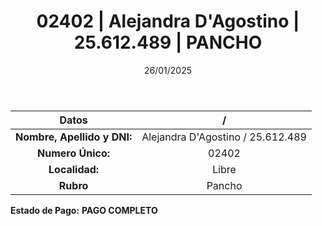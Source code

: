 ﻿---
title: 02402 | Alejandra D'Agostino | 25.612.489 | PANCHO
date: 26/01/2025
draft: false
tags: ["libre", "titular", "pancho"]
---

|          **Datos**          |                 /                 |
| :-------------------------: | :-------------------------------: |
| **Nombre, Apellido y DNI:** | Alejandra D'Agostino / 25.612.489 |
|      **Numero Único:**      |               02402               |
|       **Localidad:**        |               Libre               |
|          **Rubro**          |              Pancho               |

**Estado de Pago:** **PAGO COMPLETO**
